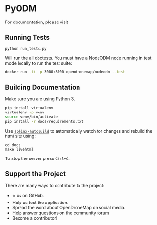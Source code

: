 # PyODM

For documentation, please visit 

## Running Tests

```
python run_tests.py
```

Will run the all doctests. You must have a NodeODM node running in test mode locally to run the test suite:

```bash
docker run -ti -p 3000:3000 opendronemap/nodeodm --test
``` 

## Building Documentation

Make sure you are using Python 3.

```bash
pip install virtualenv
virtualenv -p venv
source venv/bin/activate
pip install -r docs/requirements.txt
```

Use [`sphinx-autobuild`](https://github.com/GaretJax/sphinx-autobuild) to automatically watch for changes and rebuild the html site using:

```
cd docs
make livehtml
```

To stop the server press `Ctrl+C`.

## Support the Project

There are many ways to contribute to the project:

 - ⭐️ us on GitHub.
 - Help us test the application.
 - Spread the word about OpenDroneMap on social media.
 - Help answer questions on the community [forum](https://community.opendronemap.org)
 - Become a contributor!




